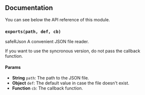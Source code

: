 ## Documentation

You can see below the API reference of this module.

### `exports(path, def, cb)`
safeRJson
A convenient JSON file reader.

If you want to use the syncronous version, do not pass the callback function.

#### Params
- **String** `path`: The path to the JSON file.
- **Object** `def`: The default value in case the file doesn't exist.
- **Function** `cb`: The callback function.

